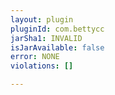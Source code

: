 ```yaml
---
layout: plugin
pluginId: com.bettycc
jarSha1: INVALID
isJarAvailable: false
error: NONE
violations: []

---
```

